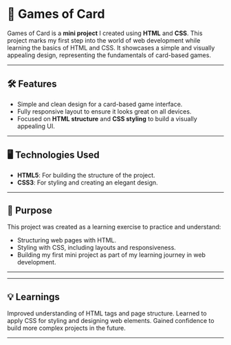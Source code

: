 # 🎴 Games of Card

Games of Card is a **mini project** I created using **HTML** and **CSS**. This project marks my first step into the world of web development while learning the basics of HTML and CSS. It showcases a simple and visually appealing design, representing the fundamentals of card-based games.

---

## 🛠 Features
- Simple and clean design for a card-based game interface.
- Fully responsive layout to ensure it looks great on all devices.
- Focused on **HTML structure** and **CSS styling** to build a visually appealing UI.

---

## 🖥 Technologies Used
- **HTML5**: For building the structure of the project.
- **CSS3**: For styling and creating an elegant design.

---

## 🎯 Purpose
This project was created as a learning exercise to practice and understand:

- Structuring web pages with HTML.
- Styling with CSS, including layouts and responsiveness.
- Building my first mini project as part of my learning journey in web development.


---
---

## 💡 Learnings
Improved understanding of HTML tags and page structure.
Learned to apply CSS for styling and designing web elements.
Gained confidence to build more complex projects in the future.

---


